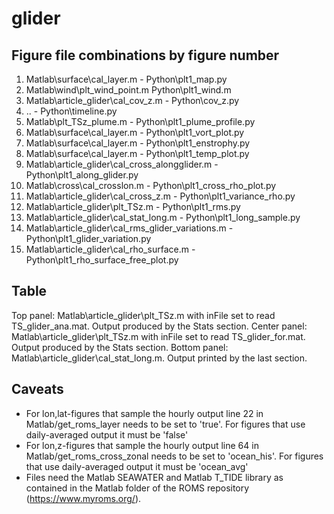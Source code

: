 # glider


## Figure file combinations by figure number

1. Matlab\surface\cal_layer.m - Python\plt1_map.py
2. Matlab\wind\plt_wind_point.m Python\plt1_wind.m
3. Matlab\article_glider\cal_cov_z.m - Python\cov_z.py
4. .. - Python\timeline.py
5. Matlab\plt_TSz_plume.m - Python\plt1_plume_profile.py
6. Matlab\surface\cal_layer.m  - Python\plt1_vort_plot.py
7. Matlab\surface\cal_layer.m - Python\plt1_enstrophy.py
8. Matlab\surface\cal_layer.m - Python\plt1_temp_plot.py
9. Matlab\article_glider\cal_cross_alongglider.m - Python\plt1_along_glider.py
10. Matlab\cross\cal_crosslon.m - Python\plt1_cross_rho_plot.py
11. Matlab\article_glider\cal_cross_z.m - Python\plt1_variance_rho.py
12. Matlab\article_glider\plt_TSz.m - Python\plt1_rms.py
13. Matlab\article_glider\cal_stat_long.m - Python\plt1_long_sample.py
14. Matlab\article_glider\cal_rms_glider_variations.m - Python\plt1_glider_variation.py
15. Matlab\article_glider\cal_rho_surface.m - Python\plt1_rho_surface_free_plot.py

## Table

Top panel: Matlab\article_glider\plt_TSz.m with inFile set to read TS_glider_ana.mat. Output produced by the Stats section. 
Center panel: Matlab\article_glider\plt_TSz.m with inFile set to read TS_glider_for.mat. Output produced by the Stats section. 
Bottom panel: Matlab\article_glider\cal_stat_long.m. Output printed by the last section. 

## Caveats

- For lon,lat-figures that sample the hourly output line 22 in Matlab/get_roms_layer needs to be set to 'true'. 
For figures that use daily-averaged output it must be 'false'
- For lon,z-figures that sample the hourly output line 64 in Matlab/get_roms_cross_zonal needs to be set to 'ocean_his'. 
For figures that use daily-averaged output it must be 'ocean_avg'
- Files need the Matlab SEAWATER and Matlab T_TIDE library as contained in the Matlab folder of the ROMS repository (https://www.myroms.org/). 
